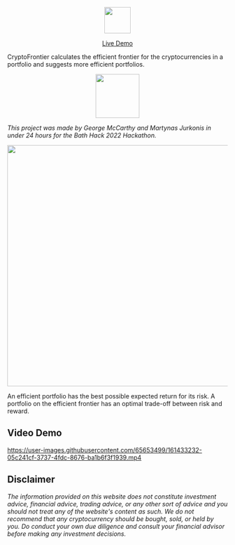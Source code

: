 <p align="center">
<img src="https://raw.githubusercontent.com/georgeamccarthy/CryptoFrontier/main/docs/logo.png" height="60px">
</p>
  
 <p align="center">
  <a href="https://share.streamlit.io/georgeamccarthy/cryptofrontier/main/crypto_frontier/app.py">Live Demo</a></p>
  
CryptoFrontier calculates the efficient frontier for the cryptocurrencies in a portfolio and suggests more efficient portfolios.
  
<p align="center">
<img src="https://user-images.githubusercontent.com/65653499/161433726-f9da6542-f26a-443b-9431-4ac6e12ea8e9.png" width="100px">
</p>

*This project was made by George McCarthy and Martynas Jurkonis in under 24 hours for the Bath Hack 2022 Hackathon.*

<p align="center">
<img src="https://raw.githubusercontent.com/georgeamccarthy/CryptoFrontier/main/docs/frontier_plot.jpeg" width="550px">
 </p>

An efficient portfolio has the best possible expected return for its risk. A portfolio on the efficient frontier has an optimal trade-off between risk and reward.

## Video Demo 

https://user-images.githubusercontent.com/65653499/161433232-05c241cf-3737-4fdc-8676-ba1b6f3f1939.mp4

## Disclaimer

*The information provided on this website does not constitute investment advice, financial advice, trading advice, or any other sort of advice and you should not treat any of the website's content as such. We do not recommend that any cryptocurrency should be bought, sold, or held by you. Do conduct your own due diligence and consult your financial advisor before making any investment decisions.*
